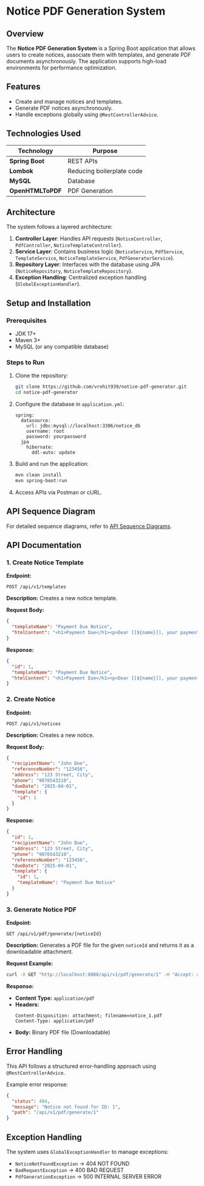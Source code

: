 # Notice PDF Generation System

## Overview
The **Notice PDF Generation System** is a Spring Boot application that allows users to create notices, associate them with templates, and generate PDF documents asynchronously. The application supports high-load environments for performance optimization.

## Features
- Create and manage notices and templates.
- Generate PDF notices asynchronously.
- Handle exceptions globally using `@RestControllerAdvice`.

## Technologies Used
| Technology | Purpose                   |
|------------|---------------------------|
| **Spring Boot** | REST APIs                 |
| **Lombok** | Reducing boilerplate code |
| **MySQL** | Database                  |
| **OpenHTMLToPDF** | PDF Generation            |


## Architecture
The system follows a layered architecture:
1. **Controller Layer**: Handles API requests (`NoticeController`, `PdfController`, `NoticeTemplateController`).
2. **Service Layer**: Contains business logic (`NoticeService`, `PdfService`, `TemplateService`, `NoticeTemplateService`, `PdfGeneratorService`).
3. **Repository Layer**: Interfaces with the database using JPA (`NoticeRepository`, `NoticeTemplateRepository`).
4. **Exception Handling**: Centralized exception handling (`GlobalExceptionHandler`).

## Setup and Installation
### Prerequisites
- JDK 17+
- Maven 3+
- MySQL (or any compatible database)

### Steps to Run
1. Clone the repository:
   ```sh
   git clone https://github.com/vrohit939/notice-pdf-generator.git
   cd notice-pdf-generator
   ```
2. Configure the database in `application.yml`:
   ```properties
   spring:
     datasource:
       url: jdbc:mysql://localhost:3306/notice_db
       username: root
       password: yourpassword
     jpa
       hibernate:
         ddl-auto: update
   ```
3. Build and run the application:
   ```sh
   mvn clean install
   mvn spring-boot:run
   ```
4. Access APIs via Postman or cURL.

## API Sequence Diagram
For detailed sequence diagrams, refer to [API Sequence Diagrams](docs/API_SEQUENCE_DIAGRAMS.md).

## API Documentation

### 1. Create Notice Template
**Endpoint:**
```http
POST /api/v1/templates
```

**Description:** Creates a new notice template.

**Request Body:**
```json
{
  "templateName": "Payment Due Notice",
  "htmlContent": "<h1>Payment Due</h1><p>Dear [[${name}]], your payment is due on [[${dueDate}]].</p>"
}
```
**Response:**
```json
{
  "id": 1,
  "templateName": "Payment Due Notice",
  "htmlContent": "<h1>Payment Due</h1><p>Dear [[${name}]], your payment is due on [[${dueDate}]].</p>"
}
```

### 2. Create Notice
**Endpoint:**
```http
POST /api/v1/notices
```
**Description:** Creates a new notice.

**Request Body:**
```json
{
  "recipientName": "John Doe",
  "referenceNumber": "123456",
  "address": "123 Street, City",
  "phone": "9876543210",
  "dueDate": "2025-04-01",
  "template": {
    "id": 1
  }
}
```
**Response:**
```json
{
  "id": 1,
  "recipientName": "John Doe",
  "address": "123 Street, City",
  "phone": "9876543210",
  "referenceNumber": "123456",
  "dueDate": "2025-04-01",
  "template": {
    "id": 1,
    "templateName": "Payment Due Notice"
  }
}
```


### 3. Generate Notice PDF
**Endpoint:**
```http
GET /api/v1/pdf/generate/{noticeId}
```
**Description:** Generates a PDF file for the given `noticeId` and returns it as a downloadable attachment.

**Request Example:**
```sh
curl -X GET "http://localhost:8080/api/v1/pdf/generate/1" -H "Accept: application/pdf" -o notice_1.pdf
```
**Response:**
- **Content Type:** `application/pdf`
- **Headers:**
  ```http
  Content-Disposition: attachment; filename=notice_1.pdf
  Content-Type: application/pdf
  ```
- **Body:** Binary PDF file (Downloadable)

## Error Handling
This API follows a structured error-handling approach using `@RestControllerAdvice`.

Example error response:
```json
{
  "status": 404,
  "message": "Notice not found for ID: 1",
  "path": "/api/v1/pdf/generate/1"
}
```

## Exception Handling
The system uses `GlobalExceptionHandler` to manage exceptions:
- `NoticeNotFoundException` → 404 NOT FOUND
- `BadRequestException` → 400 BAD REQUEST
- `PdfGenerationException` → 500 INTERNAL SERVER ERROR

